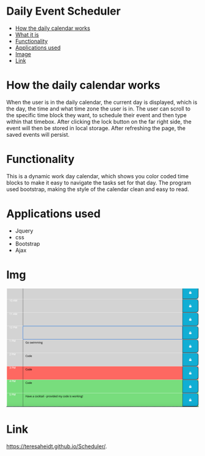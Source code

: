 # Daily Event Scheduler
- [How the daily calendar works](#how-the-daily-calendar-works)
- [What it is](#what-it-is)
- [Functionality](#functionality)
- [Applications used](#applications-used)
- [Image](#image)
- [Link](#link)
# How the daily calendar works
When the user is in the daily calendar, the current day is displayed, which is the day, the time and what time zone the user is in. The user can scroll to the specific time block they want, to schedule their event and then type within that timebox. After clicking the lock button on the far right side, the event will then be stored in local storage. After refreshing the page, the saved events will persist. 
# Functionality
This is a dynamic work day calendar, which shows you color coded time blocks to make it easy to navigate the tasks set for that day. The program used bootstrap, making the style of the calendar clean and easy to read. 
# Applications used
* Jquery
* css
* Bootstrap
* Ajax

# Img
![My screenshot](img/schedule.png)
# Link
https://teresaheidt.github.io/Scheduler/.

